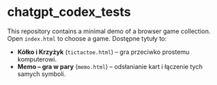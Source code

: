 # chatgpt_codex_tests

This repository contains a minimal demo of a browser game collection. Open `index.html` to choose a game. Dostępne tytuły to:

* **Kółko i Krzyżyk** (`tictactoe.html`) – gra przeciwko prostemu komputerowi.
* **Memo – gra w pary** (`memo.html`) – odsłanianie kart i łączenie tych samych symboli.
